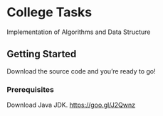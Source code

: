 ﻿# College Tasks

Implementation of Algorithms and Data Structure

## Getting Started

Download the source code and you’re ready to go!

### Prerequisites

Download Java JDK. https://goo.gl/J2Qwnz
